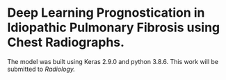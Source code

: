 # Deep Learning Prognostication in Idiopathic Pulmonary Fibrosis using Chest Radiographs. 
The model was built using Keras 2.9.0 and python 3.8.6. This work will be submitted to <i>Radiology<i>.
